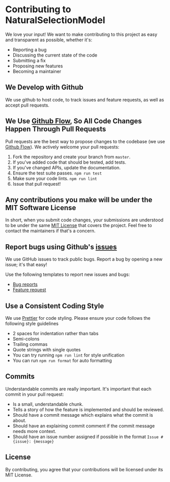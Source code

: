 # Contributing to NaturalSelectionModel
We love your input! We want to make contributing to this project as easy and transparent as possible, whether it's:

- Reporting a bug
- Discussing the current state of the code
- Submitting a fix
- Proposing new features
- Becoming a maintainer

## We Develop with Github
We use github to host code, to track issues and feature requests, as well as accept pull requests.

## We Use [Github Flow](https://guides.github.com/introduction/flow/index.html), So All Code Changes Happen Through Pull Requests
Pull requests are the best way to propose changes to the codebase (we use [Github Flow](https://guides.github.com/introduction/flow/index.html)). We actively welcome your pull requests:

1. Fork the repository and create your branch from `master`.
1. If you've added code that should be tested, add tests.
1. If you've changed APIs, update the documentation.
1. Ensure the test suite passes. `npm run test`
1. Make sure your code lints. `npm run lint`
1. Issue that pull request!

## Any contributions you make will be under the MIT Software License
In short, when you submit code changes, your submissions are understood to be under the same [MIT License](./LICENSE) that covers the project. Feel free to contact the maintainers if that's a concern.

## Report bugs using Github's [issues](https://github.com/qisaw/natural-selection-model/issues)
We use GitHub issues to track public bugs. Report a bug by opening a new issue; it's that easy!

Use the following templates to report new issues and bugs:
* [Bug reports](./.github/ISSUE_TEMPLATE/bug_report.md)
* [Feature request](./.github/ISSUE_TEMPLATE/feature_request.md)

## Use a Consistent Coding Style
We use [Prettier](https://prettier.io/) for code styling. Please ensure your code follows the following style guidelines

* 2 spaces for indentation rather than tabs
* Semi-colons
* Trailing commas
* Quote strings with single quotes
* You can try running `npm run lint` for style unification
* You can run `npm run format` for auto formatting

## Commits
Understandable commits are really important. It's important that each commit in your pull request:
* Is a small, understandable chunk.
* Tells a story of how the feature is implemented and should be reviewed.
* Should have a commit message which explains what the commit is about.
* Should have an explaining commit comment if the commit message needs more context.
* Should have an issue number assigned if possible in the format `Issue #{issue}: {message}`

## License
By contributing, you agree that your contributions will be licensed under its MIT License.
